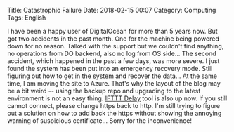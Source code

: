 Title: Catastrophic Failure
Date: 2018-02-15 00:07
Category: Computing
Tags: English

I have been a happy user of DigitalOcean for more than 5 years now. But got two accidents in the past month. One for the machine being powered down for no reason. Talked with the support but we couldn't find anything, no operations from DO backend, also no log from OS side... The second accident, which happened in the past a few days, was more severe. I just found the system has been put into an emergency recovery mode. Still figuring out how to get in the system and recover the data... At the same time, I am moving the site to Azure. That's why the layout of the blog may be a bit weird -- using the backup repo and upgrading to the latest environment is not an easy thing. [IFTTT Delay](https://yage.ai/adding-a-delay-to-ifttt-recipes.html) tool is also up now. If you still cannot connect, please change https back to http. I'm still trying to figure out a solution on how to add back the https without showing the annoying warning of suspicious certificate... Sorry for the inconvenience!